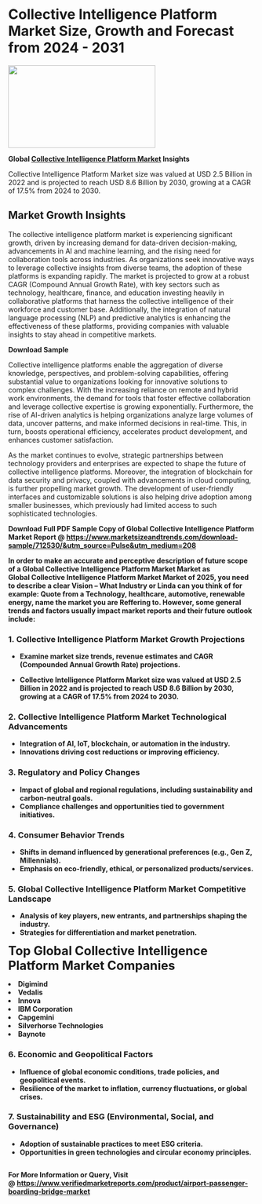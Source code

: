 <H1>Collective Intelligence Platform Market Size, Growth and Forecast from 2024 - 2031</H1><img class="aligncenter size-medium wp-image-584254" src="https://thirdeyenews.in/wp-content/uploads/2024/09/Global-Market-Research-300x168.jpeg" alt="" width="300" height="168" /><p><strong>Global&nbsp;<a href="https://www.marketsizeandtrends.com/download-sample/712530/&amp;utm_source=Pulse&amp;utm_medium=208">Collective Intelligence Platform Market</a> Insights</strong></p><p>Collective Intelligence Platform Market size was valued at USD 2.5 Billion in 2022 and is projected to reach USD 8.6 Billion by 2030, growing at a CAGR of 17.5% from 2024 to 2030.</p><p><h2>Market Growth Insights</h2> <p>The collective intelligence platform market is experiencing significant growth, driven by increasing demand for data-driven decision-making, advancements in AI and machine learning, and the rising need for collaboration tools across industries. As organizations seek innovative ways to leverage collective insights from diverse teams, the adoption of these platforms is expanding rapidly. The market is projected to grow at a robust CAGR (Compound Annual Growth Rate), with key sectors such as technology, healthcare, finance, and education investing heavily in collaborative platforms that harness the collective intelligence of their workforce and customer base. Additionally, the integration of natural language processing (NLP) and predictive analytics is enhancing the effectiveness of these platforms, providing companies with valuable insights to stay ahead in competitive markets.</p> <p><strong>Download Sample</strong></p> <p>Collective intelligence platforms enable the aggregation of diverse knowledge, perspectives, and problem-solving capabilities, offering substantial value to organizations looking for innovative solutions to complex challenges. With the increasing reliance on remote and hybrid work environments, the demand for tools that foster effective collaboration and leverage collective expertise is growing exponentially. Furthermore, the rise of AI-driven analytics is helping organizations analyze large volumes of data, uncover patterns, and make informed decisions in real-time. This, in turn, boosts operational efficiency, accelerates product development, and enhances customer satisfaction.</p> <p>As the market continues to evolve, strategic partnerships between technology providers and enterprises are expected to shape the future of collective intelligence platforms. Moreover, the integration of blockchain for data security and privacy, coupled with advancements in cloud computing, is further propelling market growth. The development of user-friendly interfaces and customizable solutions is also helping drive adoption among smaller businesses, which previously had limited access to such sophisticated technologies.</p> <p><strong></p><p><span class=""><strong>Download Full PDF Sample Copy of Global Collective Intelligence Platform Market Report</strong> @ <a href="https://www.marketsizeandtrends.com/download-sample/712530/&amp;utm_source=Pulse&amp;utm_medium=208" target="_blank">https://www.marketsizeandtrends.com/download-sample/712530/&amp;utm_source=Pulse&amp;utm_medium=208</a></span></p><p>In order to make an accurate and perceptive description of future scope of a Global&nbsp;Collective Intelligence Platform Market Market as Global&nbsp;Collective Intelligence Platform Market Market of 2025, you need to describe a clear Vision &ndash; What Industry or Linda can you think of for example: Quote from a Technology, healthcare, automotive, renewable energy, name the market you are Reffering to. However, some general trends and factors usually impact market reports and their future outlook include:</p><h3>1.&nbsp;<strong>Collective Intelligence Platform Market Growth Projections</strong></h3><ul><li>Examine market size trends, revenue estimates and CAGR (Compounded Annual Growth Rate) projections.</li><li><p>Collective Intelligence Platform Market size was valued at USD 2.5 Billion in 2022 and is projected to reach USD 8.6 Billion by 2030, growing at a CAGR of 17.5% from 2024 to 2030.</p></li></ul><h3>2.&nbsp;<strong>Collective Intelligence Platform Market Technological Advancements</strong></h3><ul><li>Integration of AI, IoT, blockchain, or automation in the industry.</li><li>Innovations driving cost reductions or improving efficiency.</li></ul><h3>3.&nbsp;<strong>Regulatory and Policy Changes</strong></h3><ul><li>Impact of global and regional regulations, including sustainability and carbon-neutral goals.</li><li>Compliance challenges and opportunities tied to government initiatives.</li></ul><h3>4.&nbsp;<strong>Consumer Behavior Trends</strong></h3><ul><li>Shifts in demand influenced by generational preferences (e.g., Gen Z, Millennials).</li><li>Emphasis on eco-friendly, ethical, or personalized products/services.</li></ul><h3>5.&nbsp;<strong>Global Collective Intelligence Platform Market Competitive Landscape</strong></h3><ul><li>Analysis of key players, new entrants, and partnerships shaping the industry.</li><li>Strategies for differentiation and market penetration.</li></ul><p data-pm-slice="1 1 []"><span style="color: inherit; font-family: inherit; font-size: 25px;">Top Global Collective Intelligence Platform Market Companies</span></p><div class="" data-test-id=""><p><li>Digimind</li><li> Vedalis</li><li> Innova</li><li> IBM Corporation</li><li> Capgemini</li><li> Silverhorse Technologies</li><li> Baynote</li></p></div><h3>6.&nbsp;<strong>Economic and Geopolitical Factors</strong></h3><ul><li>Influence of global economic conditions, trade policies, and geopolitical events.</li><li>Resilience of the market to inflation, currency fluctuations, or global crises.</li></ul><h3>7.&nbsp;<strong>Sustainability and ESG (Environmental, Social, and Governance)</strong></h3><ul><li>Adoption of sustainable practices to meet ESG criteria.</li><li>Opportunities in green technologies and circular economy principles.</li></ul><h2><strong style="font-size: 14px;">For More Information or Query, Visit @&nbsp;</strong><a style="background-color: #ffffff; font-size: 14px;" href="https://www.marketsizeandtrends.com/report/collective-intelligence-platform-market/" target="_blank">https://www.verifiedmarketreports.com/product/airport-passenger-boarding-bridge-market</a></h2>
